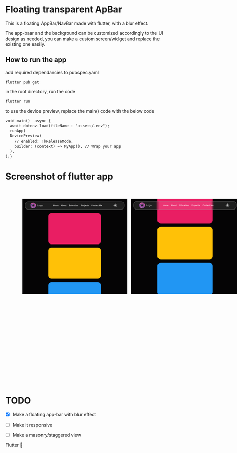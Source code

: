 # Floating transparent ApBar

This is a floating AppBar/NavBar made with flutter, with a blur effect.

The app-baar and the background can be customized accordingly to the UI design as needed, you can make a custom screen/widget and replace the existing one easily.

## How to run the app


add required dependancies to pubspec.yaml

```
flutter pub get
```

in the root directory, run the code

```
flutter run
```


to use the device preview, replace the main() code with the below code
```
void main()  async {
  await dotenv.load(fileName : "assets/.env");
  runApp(
  DevicePreview(
    // enabled: !kReleaseMode,
    builder: (context) => MyApp(), // Wrap your app
  ),
);}
```


# Screenshot of flutter app

<div style="display: flex; justify-content: space-between; margin : 24px; padding : 24px">
    <img src="assets\screenshots\desktopDarkMode.png" alt="Home Screen" style="width: 500px; height: 300px; margin: 6px" />
    <img src="assets\screenshots\desktopDarkMode2.png" alt="Home Screen" style="width: 500px; height: 300px; margin: 6px" />
    <img src="assets\screenshots\desktopLightMode.png" alt="Home Screen" style="width: 500px; height: 300px; margin: 6px" />
    <img src="assets\screenshots\phoneDarkMode.png" alt="Home Screen" style="width: 300px; height: 550px; margin: 6px" />
    <img src="assets\screenshots\phoneLightMode.png" alt="Home Screen" style="width: 300px; height: 550px; margin: 6px" />
</div>




# TODO


- [X] Make a floating app-bar with blur effect

- [ ] Make it responsive 

- [ ] Make a masonry/staggered view 




 
Flutter :blue_heart: